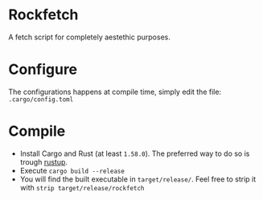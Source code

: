 # Rockfetch

A fetch script for completely aestethic purposes.

# Configure
The configurations happens at compile time, simply edit the file:
`.cargo/config.toml`

# Compile
* Install Cargo and Rust (at least `1.58.0`). The preferred way to do so is trough [rustup](https://rustup.rs/).
* Execute `cargo build --release`
* You will find the built executable in `target/release/`. Feel free to strip it with `strip target/release/rockfetch`


